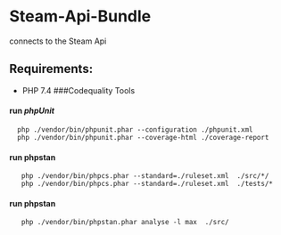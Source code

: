 # Steam-Api-Bundle
connects to the Steam Api

## Requirements:

 * PHP 7.4
###Codequality Tools
 
#### run *phpUnit*
 
      php ./vendor/bin/phpunit.phar --configuration ./phpunit.xml
      php ./vendor/bin/phpunit.phar --coverage-html ./coverage-report
      
#### run phpstan

       php ./vendor/bin/phpcs.phar --standard=./ruleset.xml  ./src/*/
       php ./vendor/bin/phpcs.phar --standard=./ruleset.xml  ./tests/*
        
#### run phpstan
       
       php ./vendor/bin/phpstan.phar analyse -l max  ./src/


